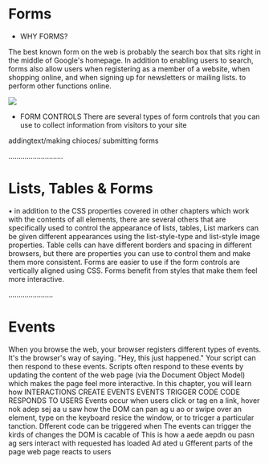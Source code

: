  # Forms
 *  WHY FORMS? 
 
 The best known form on the web is probably the search box that sits right in the middle of Google's homepage. In addition to enabling users to search, forms also allow users when registering as a member of a website, when shopping online, and when signing up for newsletters or mailing lists. to perform other functions online. 

 <img class="fit-picture"
     src="https://www.searchenginewatch.com/wp-content/uploads/sites/25/cnt-import/sew/IMG/709/173709/googlesmallersearchbox090909-png.png"
     >

* FORM CONTROLS There are several types of form controls that you can use to collect information from visitors to your site
 
 addingtext/making chioces/ submitting forms

 ...........................
# Lists, Tables & Forms

• in addition to the CSS properties covered in other chapters which work with the contents of all elements, there are several others that are specifically used to control the appearance of lists, tables, List markers can be given different appearances using the list-style-type and list-style image properties. Table cells can have different borders and spacing in different browsers, but there are properties you can use to control them and make them more consistent. Forms are easier to use if the form controls are vertically aligned using CSS. Forms benefit from styles that make them feel more interactive.

......................


# Events
 
 When you browse the web, your browser registers different types of events. It's the browser's way of saying. "Hey, this just happened." Your script can then respond to these events. Scripts often respond to these events by updating the content of the web page (via the Document Object Model) which makes the page feel more interactive. In this chapter, you will learn how INTERACTIONS CREATE EVENTS EVENTS TRIGGER CODE CODE RESPONDS TO USERS Events occur when users click or tag en a link, hover nok adep sej aa u saw how the DOM can pan ag u ao or swipe over an element, type on the keyboard resice the window, or to tricger a particular tanction. Dfferent code can be triggered when The events can trigger the kirds of changes the DOM is cacable of This is how a aede aepdn ou pasn ag sers interact with requested has loaded Ad ated u Gfferent parts of the page web page reacts to users
